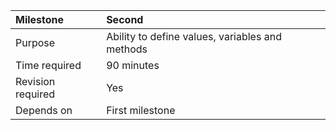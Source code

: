 | Milestone | Second |
| :--- | :--- |
| Purpose | Ability to define values, variables and methods |
| Time required | 90 minutes |
| Revision required | Yes |
| Depends on | First milestone |



